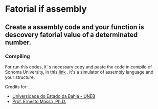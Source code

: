 # Fatorial if assembly

## Create a assembly code and your function is descovery fatorial value of a determinated number.

### Compiling

For run this codes, it' s necessary copy and paste the code in compile of Sonoma University, in this [link](https://rivoire.cs.sonoma.edu/cs351/wemips/) . It's a simulator of assembly language and your structure. 

Credits for:
- [Universidade do Estado da Bahia - UNEB](https://www.dcet1.uneb.br/bacharelado-em-sistemas-de-informacao/)
- [Prof. Ernesto Massa, Ph.D.](https://buscatextual.cnpq.br/buscatextual/visualizacv.do;jsessionid=423C18722E1D19345C54CFCA80519C0E.buscatextual_0)
